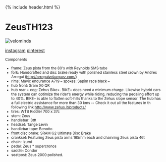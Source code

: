 {% include header.html %}

# ZeusTH123

![velominds](TH123v2.png)

<a href="https://www.instagram.com/velominds/">instagram</a> <a href="https://www.pinterest.ch/velominds/circular-concept-iii/">pinterest</a> 

<small> Components
* frame: Zeus pista from the 80's with Reynolds SMS tube
* fork: Handcrafted and disc brake ready with polished stainless steel crown by Andres Arregui (http://arreguivelazquez.com/)
* rims: Mavic endurance A719 – spokes: Sapim race black – 
* hub front: Sram X0 QR
* hub rear + cog: Zehus Bike+. BIKE+ does need a minimum charge. Likewise hybrid cars the system can optimize the rider’s energy while riding, reducing the pedaling effort up to 40%.  BIKE+ is able to flatten soft-hills thanks to the Zehus slope sensor. The hub has a full electric assistance for more than 30 kms -- Check it out all the features in th following link  http://www.zehus.it/products/
* tires: WTB Riddler 700 x 37c
* stem: Zeus 
* handlebar: 3ttt
* headset: Tange Levin
* handlebar tape: Benotto
* front disc brake: SRAM G2 Ultimate Disc Brake
* crankset: Featuring Zeus pista arms 165mm each and chainring Zeus pista 46t
* chain: Izumi
* pedal: Zeus * supercronos
* saddle: Condor
* seatpost: Zeus 2000 polished. 
</small>

